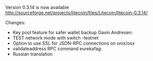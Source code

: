 Version 0.3.14 is now available
http://sourceforge.net/projects/litecoin/files/Litecoin/litecoin-0.3.14/

Changes:
* Key pool feature for safer wallet backup
Gavin Andresen:
* TEST network mode with switch -testnet
* Option to use SSL for JSON-RPC connections on unix/osx
* validateaddress RPC command
eurekafag:
* Russian translation
